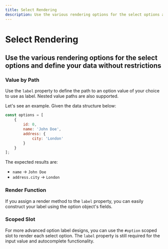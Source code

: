```yaml
---
title: Select Rendering
description: Use the various rendering options for the select options and define your data without restrictions. 
---
```


<script setup>
import * as examples from '../../examples';
</script>


# Select Rendering
## Use the various rendering options for the select options and define your data without restrictions

### Value by Path
Use the `label` property to define the path to an option value of your choice to use as label. Nested value paths are also supported.

Let's see an example. Given the data structure below:

~~~js
const options = [
    {
        id: 0,
        name: 'John Doe',
        address: {
            city: 'London'
        }
    }
];
~~~

The expected results are:

- `name` -> `John Doe`
- `address.city` -> `London`


<example :component="examples.ISelectRenderingValueByPathExample" :html="examples.ISelectRenderingValueByPathExampleHTML" :js="examples.ISelectRenderingValueByPathExampleJS"></example>

### Render Function
If you assign a render method to the `label` property, you can easily construct your label using the option object's fields.

<example :component="examples.ISelectRenderingRenderFunctionExample" :html="examples.ISelectRenderingRenderFunctionExampleHTML" :js="examples.ISelectRenderingRenderFunctionExampleJS"></example>

### Scoped Slot
For more advanced option label designs, you can use the `#option` scoped slot to render each select option. The `label` property is still required for the input value and autocomplete functionality.

<example :component="examples.ISelectRenderingScopedSlotExample" :html="examples.ISelectRenderingScopedSlotExampleHTML" :js="examples.ISelectRenderingScopedSlotExampleJS"></example>





